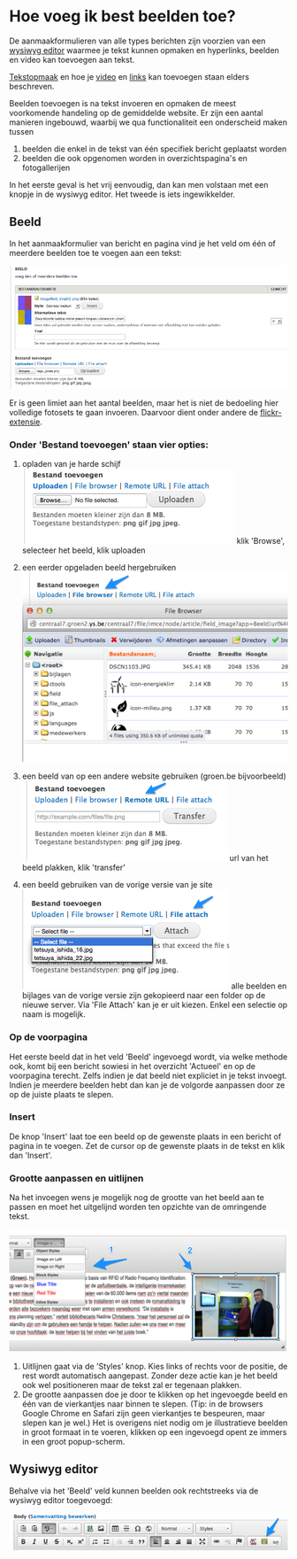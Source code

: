 # Hoe voeg ik best beelden toe?

De aanmaakformulieren van alle types berichten zijn voorzien van een [wysiwyg editor](https://nl.wikipedia.org/wiki/Wysiwyg) waarmee je tekst kunnen opmaken en hyperlinks, beelden en video kan toevoegen aan tekst. 

[Tekstopmaak](../standaard/wysiwyg_editor.md) en hoe je  [video](video_toevoegen.md) en [links](links_toevoegen.md) kan toevoegen staan elders beschreven. 

Beelden toevoegen is na tekst invoeren en opmaken de meest voorkomende handeling op de gemiddelde website. Er zijn een aantal manieren ingebouwd, waarbij we qua functionaliteit een onderscheid maken tussen

1. beelden die enkel in de tekst van één specifiek bericht geplaatst worden
2. beelden die ook opgenomen worden in overzichtspagina's en fotogallerijen

In het eerste geval is het vrij eenvoudig, dan kan men volstaan met een knopje in de wysiwyg editor. Het tweede is iets ingewikkelder.

## Beeld

In het aanmaakformulier van bericht en pagina vind je het  veld om één of meerdere beelden toe te voegen aan een tekst:
	
![](../beelden/beelden_toevoegen_beeld.png)

Er is geen limiet aan het aantal beelden, maar het is niet de bedoeling hier volledige fotosets te gaan invoeren. Daarvoor dient onder andere de [flickr-extensie](../extensies/flickr.md). 

### Onder  'Bestand toevoegen' staan vier opties:

1.  opladen van je harde schijf
![](../beelden/beelden_toevoegen_upload.png)
klik 'Browse', selecteer het beeld, klik uploaden

2. een eerder opgeladen beeld hergebruiken
![](../beelden/beelden_toevoegen_filebrowser.png)

3. een beeld van op een andere website gebruiken (groen.be bijvoorbeeld)
![](../beelden/beelden_toevoegen_remote.png)
url van het beeld plakken, klik 'transfer'

4. een beeld gebruiken van de vorige versie van je site
![](../beelden/beelden_toevoegen_file_attach.png)
alle beelden en bijlages van de vorige versie zijn gekopieerd naar een folder op de nieuwe server. Via 'File Attach' kan je er uit kiezen. Enkel een selectie op naam is mogelijk.

### Op de voorpagina

Het eerste beeld dat in het veld 'Beeld' ingevoegd wordt, via welke methode ook, komt bij een bericht sowiesi in het overzicht 'Actueel' en op de voorpagina terecht. Zelfs indien je dat beeld niet expliciet in je tekst invoegt. Indien je meerdere beelden hebt dan kan je de volgorde aanpassen door ze op de juiste plaats te slepen. 

### Insert

De knop 'Insert' laat toe een beeld op de gewenste plaats in een bericht of pagina in te voegen.  Zet de cursor op de gewenste plaats in de tekst en klik dan 'Insert'.

### Grootte aanpassen en uitlijnen

Na het invoegen wens je mogelijk nog de grootte van het beeld aan te passen en moet het uitgelijnd worden ten opzichte van de omringende tekst. 

![](../beelden/beelden_toevoegen_uitlijnen.png)

1. Uitlijnen gaat via de 'Styles' knop. Kies links of rechts voor de positie,  de rest wordt automatisch aangepast. Zonder deze actie kan je het beeld ook wel positioneren maar de tekst zal er tegenaan plakken.
2. De grootte aanpassen doe je door te klikken op het ingevoegde beeld en één van de vierkantjes naar binnen te slepen. (Tip: in de browsers Google Chrome en Safari zijn geen vierkantjes te bespeuren, maar slepen kan je wel.) 
Het is overigens niet nodig om je illustratieve beelden in groot formaat in te voeren, klikken op een ingevoegd opent ze immers in een groot popup-scherm.

## Wysiwyg editor

Behalve via het 'Beeld' veld kunnen beelden ook rechtstreeks via de wysiwyg editor toegevoegd: 

![](../beelden/beelden_toevoegen_wysiwyg.png)


